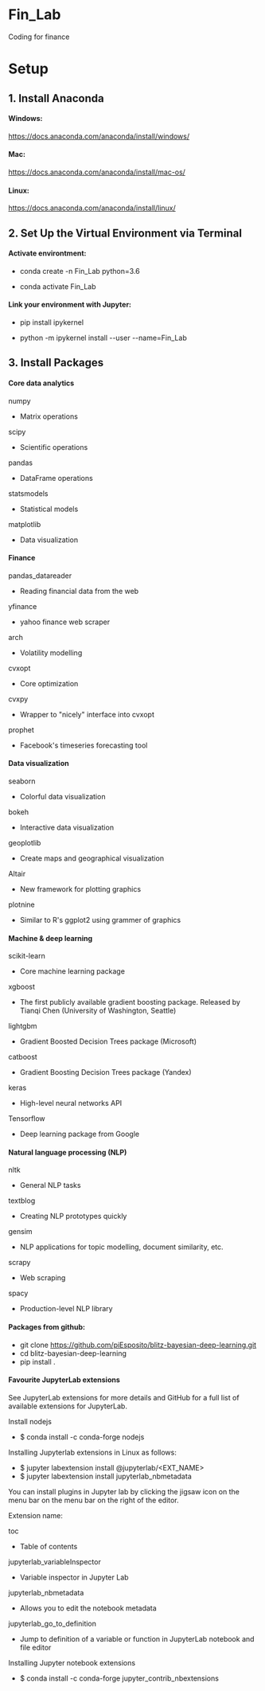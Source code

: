 # Fin_Lab
Coding for finance

# Setup

## 1. Install Anaconda
#### Windows:
https://docs.anaconda.com/anaconda/install/windows/


#### Mac:
https://docs.anaconda.com/anaconda/install/mac-os/


#### Linux:
https://docs.anaconda.com/anaconda/install/linux/


## 2. Set Up the Virtual Environment via Terminal 

#### Activate environtment:
- conda create -n Fin_Lab python=3.6


- conda activate Fin_Lab 

#### Link your environment with Jupyter: 
- pip install ipykernel


- python -m ipykernel install --user --name=Fin_Lab



## 3. Install Packages

#### Core data analytics

numpy
- Matrix operations

scipy
- Scientific operations

pandas
- DataFrame operations

statsmodels
- Statistical models

matplotlib
- Data visualization

#### Finance

pandas_datareader
- Reading financial data from the web

yfinance
- yahoo finance web scraper 

arch
- Volatility modelling

cvxopt
- Core optimization

cvxpy
- Wrapper to "nicely" interface into cvxopt

prophet
- Facebook's timeseries forecasting tool

#### Data visualization


seaborn
- Colorful data visualization

bokeh
- Interactive data visualization

geoplotlib
- Create maps and geographical visualization

Altair
- New framework for plotting graphics

plotnine
- Similar to R's ggplot2 using grammer of graphics

#### Machine & deep learning


scikit-learn
- Core machine learning package

xgboost
- The first publicly available gradient boosting package. Released by Tianqi Chen (University of Washington, Seattle)

lightgbm
- Gradient Boosted Decision Trees package (Microsoft)

catboost
- Gradient Boosting Decision Trees package (Yandex)

keras
- High-level neural networks API

Tensorflow
- Deep learning package from Google

#### Natural language processing (NLP)

nltk
- General NLP tasks

textblog
- Creating NLP prototypes quickly

gensim
- NLP applications for topic modelling, document similarity, etc.

scrapy
- Web scraping

spacy
- Production-level NLP library

#### Packages from github:

- git clone https://github.com/piEsposito/blitz-bayesian-deep-learning.git
- cd blitz-bayesian-deep-learning
- pip install .

#### Favourite JupyterLab extensions

See JupyterLab extensions for more details and GitHub for a full list of available extensions for JupyterLab.

Install nodejs

- $ conda install -c conda-forge nodejs

Installing Jupyterlab extensions in Linux as follows:

- $ jupyter labextension install @jupyterlab/<EXT_NAME>
- $ jupyter labextension install jupyterlab_nbmetadata

You can install plugins in Jupyter lab by clicking the jigsaw icon on the menu bar on the menu bar on the right of the editor.


Extension name:

toc
- Table of contents

jupyterlab_variableInspector
- Variable inspector in Jupyter Lab

jupyterlab_nbmetadata
- Allows you to edit the notebook metadata

jupyterlab_go_to_definition
- Jump to definition of a variable or function in JupyterLab notebook and file editor

Installing Jupyter notebook extensions
- $ conda install -c conda-forge jupyter_contrib_nbextensions
